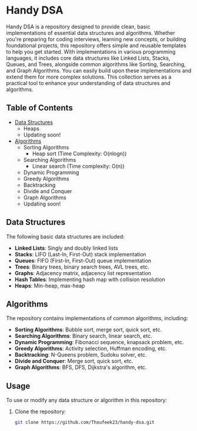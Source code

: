 # Handy DSA

Handy DSA is a repository designed to provide clean, basic implementations of essential data structures and algorithms. Whether you're preparing for coding interviews, learning new concepts, or building foundational projects, this repository offers simple and reusable templates to help you get started. With implementations in various programming languages, it includes core data structures like Linked Lists, Stacks, Queues, and Trees, alongside common algorithms like Sorting, Searching, and Graph Algorithms. You can easily build upon these implementations and extend them for more complex solutions. This collection serves as a practical tool to enhance your understanding of data structures and algorithms.

## Table of Contents

- [Data Structures](#data-structures)
  - Heaps
  - Updating soon!
- [Algorithms](#algorithms)
  - Sorting Algorithms
    - Heap sort (Time Complexity: O(nlogn))
  - Searching Algorithms
    - Linear search (Time complexity: O(n))
  - Dynamic Programming
  - Greedy Algorithms
  - Backtracking
  - Divide and Conquer
  - Graph Algorithms
  - Updating soon!

## Data Structures

The following basic data structures are included:

- **Linked Lists**: Singly and doubly linked lists
- **Stacks**: LIFO (Last-In, First-Out) stack implementation
- **Queues**: FIFO (First-In, First-Out) queue implementation
- **Trees**: Binary trees, binary search trees, AVL trees, etc.
- **Graphs**: Adjacency matrix, adjacency list representation
- **Hash Tables**: Implementing hash map with collision resolution
- **Heaps**: Min-heap, max-heap

## Algorithms

The repository contains implementations of common algorithms, including:

- **Sorting Algorithms**: Bubble sort, merge sort, quick sort, etc.
- **Searching Algorithms**: Binary search, linear search, etc.
- **Dynamic Programming**: Fibonacci sequence, knapsack problem, etc.
- **Greedy Algorithms**: Activity selection, Huffman encoding, etc.
- **Backtracking**: N-Queens problem, Sudoku solver, etc.
- **Divide and Conquer**: Merge sort, quick sort, etc.
- **Graph Algorithms**: BFS, DFS, Dijkstra's algorithm, etc.

## Usage

To use or modify any data structure or algorithm in this repository:

1. Clone the repository:
   ```bash
   git clone https://github.com/Thoufeek23/handy-dsa.git
   ```
